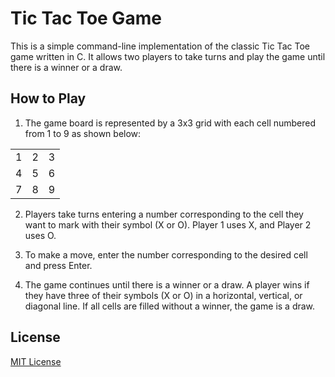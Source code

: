 # Tic Tac Toe Game

This is a simple command-line implementation of the classic Tic Tac Toe game written in C. It allows two players to take turns and play the game until there is a winner or a draw.

## How to Play

1. The game board is represented by a 3x3 grid with each cell numbered from 1 to 9 as shown below:

<div style="text-align:center;">
  <table align="center">
    <tr>
      <td>1</td>
      <td>2</td>
      <td>3</td>
    </tr>
    <tr>
      <td>4</td>
      <td>5</td>
      <td>6</td>
    </tr>
    <tr>
      <td>7</td>
      <td>8</td>
      <td>9</td>
    </tr>
  </table>
</div>

2. Players take turns entering a number corresponding to the cell they want to mark with their symbol (X or O). Player 1 uses X, and Player 2 uses O.

3. To make a move, enter the number corresponding to the desired cell and press Enter.

4. The game continues until there is a winner or a draw. A player wins if they have three of their symbols (X or O) in a horizontal, vertical, or diagonal line. If all cells are filled without a winner, the game is a draw.


## License
[MIT License](LICENSE)
